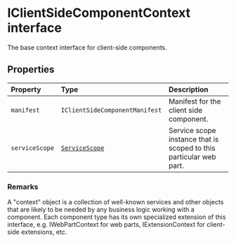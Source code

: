 # IClientSideComponentContext interface







The base context interface for client-side components.




## Properties

| Property	   | Type	| Description|
|:-------------|:-------|:-----------|
|`manifest`      | `IClientSideComponentManifest` | Manifest for the client side component. |
|`serviceScope`      | [`ServiceScope`](../../sp-core-library/class/servicescope.md) | Service scope instance that is scoped to this particular web part. |






### Remarks

A "context" object is a collection of well-known services and other objects that are likely to be needed by any business logic working with a component. Each component type has its own specialized extension of this interface, e.g. IWebPartContext for web parts, IExtensionContext for client-side extensions, etc.


